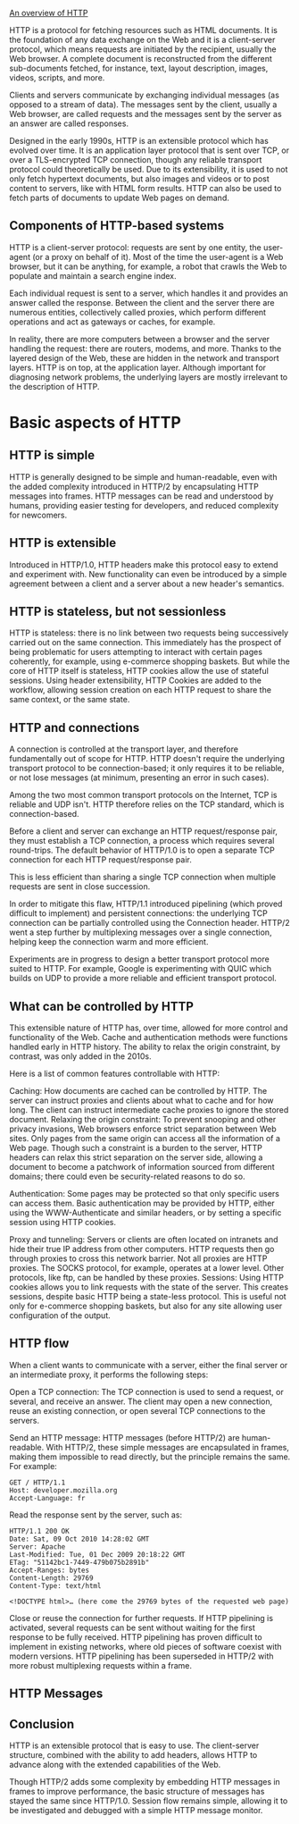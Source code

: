 
[An overview of HTTP](https://developer.mozilla.org/en-US/docs/Web/HTTP/Overview)

HTTP is a protocol for fetching resources such as HTML documents. 
It is the foundation of any data exchange on the Web and it is a client-server protocol, 
which means requests are initiated by the recipient, usually the Web browser. 
A complete document is reconstructed from the different sub-documents fetched, 
for instance, text, layout description, images, videos, scripts, and more.


Clients and servers communicate by exchanging individual messages (as opposed to a stream of data). 
The messages sent by the client, usually a Web browser, are called requests and the messages sent 
by the server as an answer are called responses.

Designed in the early 1990s, HTTP is an extensible protocol which has evolved over time. 
It is an application layer protocol that is sent over TCP, or over a TLS-encrypted TCP connection, 
though any reliable transport protocol could theoretically be used. Due to its extensibility, 
it is used to not only fetch hypertext documents, but also images and videos or to post content 
to servers, like with HTML form results. HTTP can also be used to fetch parts of documents to update 
Web pages on demand.

## Components of HTTP-based systems
HTTP is a client-server protocol: requests are sent by one entity, the user-agent (or a proxy on behalf of it). 
Most of the time the user-agent is a Web browser, but it can be anything, for example, a robot that crawls the 
Web to populate and maintain a search engine index.

Each individual request is sent to a server, which handles it and provides an answer called the response. 
Between the client and the server there are numerous entities, collectively called proxies, 
which perform different operations and act as gateways or caches, for example.

In reality, there are more computers between a browser and the server handling the request: there are routers, 
modems, and more. Thanks to the layered design of the Web, these are hidden in the network and transport layers. 
HTTP is on top, at the application layer. Although important for diagnosing network problems, the underlying 
layers are mostly irrelevant to the description of HTTP.



# Basic aspects of HTTP

## HTTP is simple
HTTP is generally designed to be simple and human-readable, even with the added complexity introduced 
in HTTP/2 by encapsulating HTTP messages into frames. HTTP messages can be read and understood by humans, 
providing easier testing for developers, and reduced complexity for newcomers.

## HTTP is extensible
Introduced in HTTP/1.0, HTTP headers make this protocol easy to extend and experiment with. New functionality 
can even be introduced by a simple agreement between a client and a server about a new header's semantics.

## HTTP is stateless, but not sessionless
HTTP is stateless: there is no link between two requests being successively carried out on the same connection. 
This immediately has the prospect of being problematic for users attempting to interact with certain pages coherently, 
for example, using e-commerce shopping baskets. But while the core of HTTP itself is stateless, HTTP cookies allow 
the use of stateful sessions. Using header extensibility, HTTP Cookies are added to the workflow, 
allowing session creation on each HTTP request to share the same context, or the same state.

## HTTP and connections
A connection is controlled at the transport layer, and therefore fundamentally out of scope for HTTP. 
HTTP doesn't require the underlying transport protocol to be connection-based; it only requires it to be reliable, 
or not lose messages (at minimum, presenting an error in such cases). 

Among the two most common transport protocols on the Internet, TCP is reliable and UDP isn't. HTTP therefore 
relies on the TCP standard, which is connection-based.

Before a client and server can exchange an HTTP request/response pair, they must establish a TCP connection, 
a process which requires several round-trips. The default behavior of HTTP/1.0 is to open a separate TCP connection 
for each HTTP request/response pair. 

This is less efficient than sharing a single TCP connection when multiple requests are sent in close succession.

In order to mitigate this flaw, HTTP/1.1 introduced pipelining (which proved difficult to implement) and persistent 
connections: the underlying TCP connection can be partially controlled using the Connection header. HTTP/2 went a step 
further by multiplexing messages over a single connection, helping keep the connection warm and more efficient.

Experiments are in progress to design a better transport protocol more suited to HTTP. For example, Google is 
experimenting with QUIC which builds on UDP to provide a more reliable and efficient transport protocol.

## What can be controlled by HTTP
This extensible nature of HTTP has, over time, allowed for more control and functionality of the Web. 
Cache and authentication methods were functions handled early in HTTP history. 
The ability to relax the origin constraint, by contrast, was only added in the 2010s.

Here is a list of common features controllable with HTTP:

Caching: How documents are cached can be controlled by HTTP. The server can instruct proxies and clients about what 
to cache and for how long. The client can instruct intermediate cache proxies to ignore the stored document.
Relaxing the origin constraint: To prevent snooping and other privacy invasions, Web browsers enforce strict 
separation between Web sites. Only pages from the same origin can access all the information of a Web page. 
Though such a constraint is a burden to the server, HTTP headers can relax this strict separation on the server side, 
allowing a document to become a patchwork of information sourced from different domains; there could even be 
security-related reasons to do so.

Authentication: Some pages may be protected so that only specific users can access them. Basic authentication may 
be provided by HTTP, either using the WWW-Authenticate and similar headers, or by setting a specific session using 
HTTP cookies.

Proxy and tunneling: Servers or clients are often located on intranets and hide their true IP address from other 
computers. HTTP requests then go through proxies to cross this network barrier. Not all proxies are HTTP proxies. 
The SOCKS protocol, for example, operates at a lower level. Other protocols, like ftp, can be handled by these proxies.
Sessions: Using HTTP cookies allows you to link requests with the state of the server. This creates sessions, 
despite basic HTTP being a state-less protocol. This is useful not only for e-commerce shopping baskets, but also 
for any site allowing user configuration of the output.

## HTTP flow

When a client wants to communicate with a server, either the final server or an intermediate proxy, 
it performs the following steps:

Open a TCP connection: The TCP connection is used to send a request, or several, and receive an answer. 
The client may open a new connection, reuse an existing connection, or open several TCP connections 
to the servers.

Send an HTTP message: HTTP messages (before HTTP/2) are human-readable. With HTTP/2, these simple messages 
are encapsulated in frames, making them impossible to read directly, but the principle remains the same. For example:

```
GET / HTTP/1.1
Host: developer.mozilla.org
Accept-Language: fr
```

Read the response sent by the server, such as:

```
HTTP/1.1 200 OK
Date: Sat, 09 Oct 2010 14:28:02 GMT
Server: Apache
Last-Modified: Tue, 01 Dec 2009 20:18:22 GMT
ETag: "51142bc1-7449-479b075b2891b"
Accept-Ranges: bytes
Content-Length: 29769
Content-Type: text/html

<!DOCTYPE html>… (here come the 29769 bytes of the requested web page)

```
Close or reuse the connection for further requests.
If HTTP pipelining is activated, several requests can be sent without waiting for the first response 
to be fully received. HTTP pipelining has proven difficult to implement in existing networks, 
where old pieces of software coexist with modern versions. HTTP pipelining has been superseded in HTTP/2 
with more robust multiplexing requests within a frame.

## HTTP Messages



## Conclusion
HTTP is an extensible protocol that is easy to use. The client-server structure, combined with 
the ability to add headers, allows HTTP to advance along with the extended capabilities of the Web.

Though HTTP/2 adds some complexity by embedding HTTP messages in frames to improve performance, 
the basic structure of messages has stayed the same since HTTP/1.0. Session flow remains simple, 
allowing it to be investigated and debugged with a simple HTTP message monitor.
